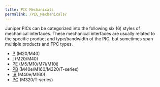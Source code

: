 ```yaml
---
title: PIC Mechanicals
permalink: /PIC_Mechanicals/
---
```


Juniper PICs can be categorized into the following six (6) styles of mechanical interfaces. These mechanical interfaces are usually related to the specific product and type/bandwidth of the PIC, but sometimes span multiple products and FPC types.

-   [P](/P-Style_PIC "wikilink") (M20/M40)
-   [I](/I-Style_PIC "wikilink") (M20/M40)
-   [PE](/PE-Style_PIC "wikilink") (M5/M10/M7i/M10i)
-   [PB](/PB-Style_PIC "wikilink") (M40e/M160/M320/T-series)
-   [IB](/IB-Style_PIC "wikilink") (M40e/M160)
-   [PC](/PC-Style_PIC "wikilink") (M320/T-series)
